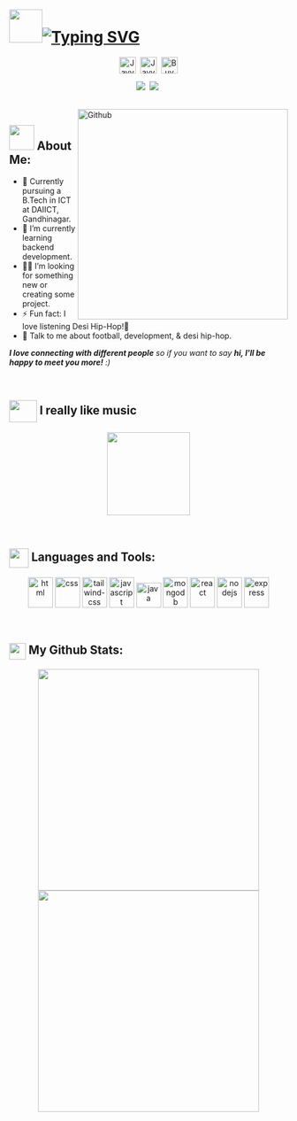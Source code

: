 # <img src="https://tenor.com/view/hi-waving-gif-1741854082467593958.gif" width="60">[![Typing SVG](https://readme-typing-svg.demolab.com?font=Press+Start+2P&size=25&pause=1000&color=209652&background=FF8DEA00&center=true&vCenter=true&random=false&width=660&height=50&lines=Hello%2C+I'm+Jayveer+Rathwa)](https://git.io/typing-svg)

<p align="center">
<a href="https://linkedin.com/in/JayveerRathwa" target="blank"><img align="center" src="https://img.icons8.com/fluency/48/linkedin.png" alt="JayveerRathwa" height="30" width="30" /></a>&nbsp;
<a href="http://discord.com/users/.jr_9" target="blank"><img align="center" src="https://img.icons8.com/dusk/64/discord.png" alt="JayveerRathwa" height="30" width="30" /></a>&nbsp;
<a href="mailto:jay148635@gmail.com"><img align="center" alt="Buy me a Coffee" width="30px" src="https://img.icons8.com/plasticine/100/gmail.png" /></a>
</p>

<p align=center>
<a href="https://github.com/Terabyte17"><img src="https://badges.pufler.dev/visits/jayveerrathwa/jayveerrathwa?style=flat-square&color=black&logo=github"></a>&nbsp;
<a href="https://github.com/Terabyte17?tab=repositories"><img src="https://badges.pufler.dev/repos/jayveerrathwa?style=flat-square&color=black&logo=github"></a>&nbsp;
</p>

<br>

<img width="380" align="right" alt="Github" src="https://tenor.com/view/seedhemaut-calm-encore-tbsm-namastute-gif-27229054.gif" /> 

## <img src="https://github.com/TheDudeThatCode/TheDudeThatCode/blob/master/Assets/Developer.gif" width="45" /> About Me:
- 🏦 Currently pursuing a B.Tech in ICT at DAIICT, Gandhinagar.
- 🌱 I’m currently learning backend development.
- 👨‍💻 I’m looking for something new or creating some project.
- ⚡ Fun fact: I love listening Desi Hip-Hop!🎤
- 💬 Talk to me about football, development, & desi hip-hop.

 <em><b>I love connecting with different people</b> so if you want to say <b>hi, I'll be happy to meet you more!</b> :)</em>
 
<br>

## <img src="https://tenor.com/view/hyper-x-hyper-x-family-juju-smith-schuster-team-juju-console-gamer-gif-17731853.gif" align="center" width='50' height='40'/> I really like music
<p align="center">
<a href="https://spotify-github-profile.kittinanx.com/api/view?uid=31coydyk2vl5ax2cm4nwp7wcjmmi&redirect=true">
<img src="https://spotify-github-profile.vercel.app/api/view?uid=31coydyk2vl5ax2cm4nwp7wcjmmi&cover_image=true&theme=novatorem&show_offline=false&background_color=121212&interchange=false&bar_color=53b14f&bar_color_cover=false" height="150"/>
</a>
</p>

<br>

## <img src = "https://media1.giphy.com/media/JZ40cnfnN11KycrvMF/giphy.gif?cid=ecf05e47a0n3gi1bfqntqmob8g9aid1oyj2wr3ds3mg700bl&rid=giphy.gif" align="center" width = '35'/> Languages and Tools:
<p align="center">
    <img src="https://www.vectorlogo.zone/logos/w3_html5/w3_html5-icon.svg" alt="html" width="45" height="55"/>
    <img src="https://www.vectorlogo.zone/logos/w3_css/w3_css-icon.svg" alt="css" width="45" height="55"/>
    <img src="https://www.vectorlogo.zone/logos/tailwindcss/tailwindcss-icon.svg" alt="tailwind-css" width="45" height="55"/>
    <img src="https://www.vectorlogo.zone/logos/javascript/javascript-icon.svg" alt="javascript" width="45" height="55"/>
    <img src="https://www.vectorlogo.zone/logos/java/java-icon.svg" alt="java" width="45" height="45"/> 
    <img src="https://www.vectorlogo.zone/logos/mongodb/mongodb-icon.svg" alt="mongodb" width="45" height="55"/>
    <img src="https://www.vectorlogo.zone/logos/reactjs/reactjs-icon.svg" alt="react" width="45" height="55"/>
    <img src="https://www.vectorlogo.zone/logos/nodejs/nodejs-icon.svg" alt="nodejs" width="45" height="55"/>
    <img src="https://www.vectorlogo.zone/logos/expressjs/expressjs-icon.svg" alt="express" width="45" height="55"/>
</p>

<br>

## <img src='https://media1.giphy.com/media/du3J3cXyzhj75IOgvA/giphy.gif?cid=ecf05e47x2g034i9pzwtzzsd3xgg2w9nr94t4tflbbgo3008&rid=giphy.gif' align="top" width='30' /> My Github Stats:
<p align="center">
  <img src="https://github-readme-stats.vercel.app/api?username=jayveerrathwa&show_icons=true&title_color=ffc857&icon_color=8ac926&text_color=daf7dc&bg_color=151515&hide=issues&count_private=true&include_all_commits=true" width="400">
  <img src="https://github-readme-streak-stats.herokuapp.com/?user=jayveerrathwa&theme=dark" width="400">
</p>
